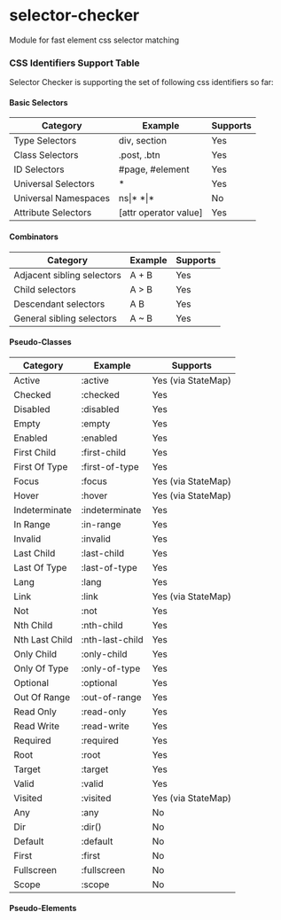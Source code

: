# selector-checker
Module for fast element css selector matching

### CSS Identifiers Support Table

Selector Checker is supporting the set of following css identifiers so far:

#### Basic Selectors

Category | Example | Supports
-------- | ------- | --------
Type Selectors | div, section | Yes
Class Selectors | .post, .btn | Yes
ID Selectors | #page, #element | Yes
Universal Selectors | * | Yes
Universal Namespaces | ns\|* \*\|\* | No
Attribute Selectors | \[attr operator value] | Yes

#### Combinators

Category | Example | Supports
-------- | ------- | --------
Adjacent sibling selectors | A + B | Yes
Child selectors | A > B | Yes
Descendant selectors | A B | Yes
General sibling selectors | A ~ B | Yes

#### Pseudo-Classes

Category | Example | Supports
-------- | ------- | --------
Active | :active | Yes (via StateMap)
Checked | :checked | Yes
Disabled | :disabled | Yes
Empty | :empty | Yes
Enabled | :enabled | Yes
First Child | :first-child | Yes
First Of Type | :first-of-type | Yes
Focus | :focus | Yes (via StateMap)
Hover | :hover | Yes (via StateMap)
Indeterminate | :indeterminate | Yes
In Range | :in-range | Yes
Invalid | :invalid | Yes
Last Child | :last-child | Yes
Last Of Type | :last-of-type | Yes
Lang | :lang | Yes
Link | :link | Yes (via StateMap)
Not | :not | Yes
Nth Child | :nth-child | Yes
Nth Last Child | :nth-last-child | Yes
Only Child | :only-child | Yes
Only Of Type | :only-of-type | Yes
Optional | :optional | Yes
Out Of Range | :out-of-range | Yes
Read Only | :read-only | Yes
Read Write | :read-write | Yes
Required | :required | Yes
Root | :root | Yes
Target | :target | Yes
Valid | :valid | Yes
Visited | :visited | Yes (via StateMap)
Any | :any | No
Dir | :dir() | No
Default | :default | No
First | :first | No
Fullscreen | :fullscreen | No
Scope | :scope | No

#### Pseudo-Elements